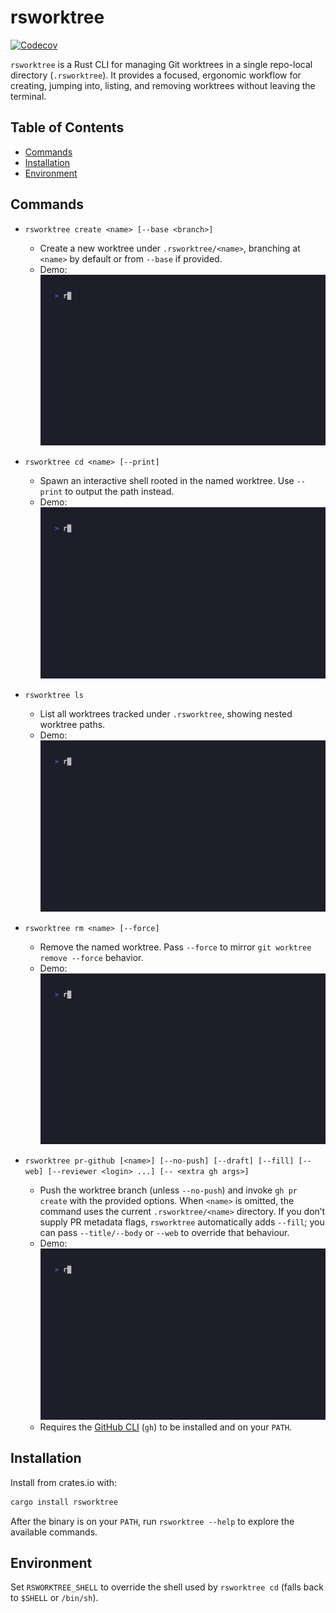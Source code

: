 # rsworktree

[![Codecov](https://codecov.io/gh/ozankasikci/rust-git-worktree/branch/master/graph/badge.svg)](https://codecov.io/gh/ozankasikci/rust-git-worktree)

`rsworktree` is a Rust CLI for managing Git worktrees in a single repo-local directory (`.rsworktree`). It provides a focused, ergonomic workflow for creating, jumping into, listing, and removing worktrees without leaving the terminal.

## Table of Contents

- [Commands](#commands)
- [Installation](#installation)
- [Environment](#environment)

## Commands

- `rsworktree create <name> [--base <branch>]`
  - Create a new worktree under `.rsworktree/<name>`, branching at `<name>` by default or from `--base` if provided.
  - Demo: ![Create demo](tapes/gifs/create.gif)

- `rsworktree cd <name> [--print]`
  - Spawn an interactive shell rooted in the named worktree. Use `--print` to output the path instead.
  - Demo: ![CD demo](tapes/gifs/cd.gif)

- `rsworktree ls`
  - List all worktrees tracked under `.rsworktree`, showing nested worktree paths.
  - Demo: ![List demo](tapes/gifs/ls.gif)

- `rsworktree rm <name> [--force]`
  - Remove the named worktree. Pass `--force` to mirror `git worktree remove --force` behavior.
  - Demo: ![Remove demo](tapes/gifs/rm.gif)

- `rsworktree pr-github [<name>] [--no-push] [--draft] [--fill] [--web] [--reviewer <login> ...] [-- <extra gh args>]`
  - Push the worktree branch (unless `--no-push`) and invoke `gh pr create` with the provided options. When `<name>` is omitted, the command uses the current `.rsworktree/<name>` directory. If you don’t supply PR metadata flags, `rsworktree` automatically adds `--fill`; you can pass `--title/--body` or `--web` to override that behaviour.
  - Demo: ![PR demo](tapes/gifs/pr_github.gif)
  - Requires the [GitHub CLI](https://cli.github.com/) (`gh`) to be installed and on your `PATH`.

## Installation

Install from crates.io with:

```bash
cargo install rsworktree
```

After the binary is on your `PATH`, run `rsworktree --help` to explore the available commands.

## Environment

Set `RSWORKTREE_SHELL` to override the shell used by `rsworktree cd` (falls back to `$SHELL` or `/bin/sh`).
